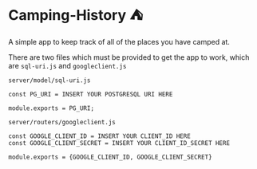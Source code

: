 # Camping-History :tent:
A simple app to keep track of all of the places you have camped at.

There are two files which must be provided to get the app to work, which are `sql-uri.js` and `googleclient.js`



`server/model/sql-uri.js`

```
const PG_URI = INSERT YOUR POSTGRESQL URI HERE

module.exports = PG_URI;
```
`server/routers/googleclient.js`
```
const GOOGLE_CLIENT_ID = INSERT YOUR CLIENT_ID HERE
const GOOGLE_CLIENT_SECRET = INSERT YOUR CLIENT_ID_SECRET HERE

module.exports = {GOOGLE_CLIENT_ID, GOOGLE_CLIENT_SECRET}
```